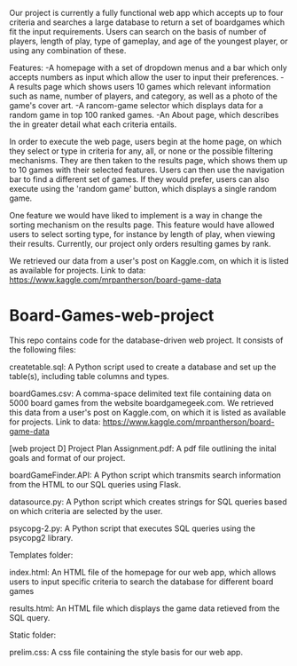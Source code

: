 Our project is currently a fully functional web app which accepts up to four criteria and searches a large database to 
return a set of boardgames which fit the input requirements. Users can search on the basis of number of players, length
of play, type of gameplay, and age of the youngest player, or using any combination of these.

Features:
-A homepage with a set of dropdown menus and a bar which only accepts numbers as input which allow the user
to input their preferences.
-A results page which shows users 10 games which relevant information such as name, number of players, and category,
as well as a photo of the game's cover art.
-A rancom-game selector which displays data for a random game in top 100 ranked games.
-An About page, which describes the in greater detail what each criteria entails.


In order to execute the web page, users begin at the home page, on which they select or type in criteria for any, all,
or none or the possible filtering mechanisms. They are then taken to the results page, which shows them up to 10 games 
with their selected features. Users can then use the navigation bar to find a different set of games. If they would
prefer, users can also execute using the 'random game' button, which displays a single random game.

One feature we would have liked to implement is a way in change the sorting mechanism on the results page. This feature 
would have allowed users to select sorting type, for instance by length of play, when viewing their results. Currently,
our project only orders resulting games by rank.

We retrieved our data from a user's post on Kaggle.com, on which it is listed as available for projects. 
Link to data: https://www.kaggle.com/mrpantherson/board-game-data




# Board-Games-web-project
This repo contains code for the database-driven web project. It consists of the following files:

createtable.sql: A Python script used to create a database and set up the table(s), including table columns and types.

boardGames.csv: A comma-space delimited text file containing data on 5000 board games from the website boardgamegeek.com. We retrieved this data from a user's post on Kaggle.com, on which it is listed as available for projects. 
Link to data: https://www.kaggle.com/mrpantherson/board-game-data

[web project D] Project Plan Assignment.pdf: A pdf file outlining the inital goals and format of our project.

boardGameFinder.API: A Python script which transmits search information from the HTML to our SQL queries using Flask.

datasource.py: A Python script which creates strings for SQL queries based on which criteria are selected by the user.


psycopg-2.py: A Python script that executes SQL queries using the psycopg2 library.

Templates folder:

index.html: An HTML file of the homepage for our web app, which allows users to input specific criteria to search the 
database for different board games

results.html: An HTML file which displays the game data retieved from the SQL query.

Static folder:

prelim.css: A css file containing the style basis for our web app.

